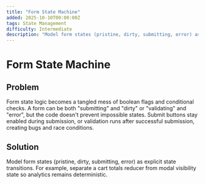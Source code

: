 ```yaml
---
title: "Form State Machine"
added: 2025-10-10T00:00:00Z
tags: State Management
difficulty: Intermediate
description: "Model form states (pristine, dirty, submitting, error) as explicit state transitions."
---
```

# Form State Machine

## Problem

Form state logic becomes a tangled mess of boolean flags and conditional checks. A form can be both "submitting" and "dirty" or "validating" and "error", but the code doesn't prevent impossible states. Submit buttons stay enabled during submission, or validation runs after successful submission, creating bugs and race conditions.

## Solution

Model form states (pristine, dirty, submitting, error) as explicit state transitions. For example, separate a cart totals reducer from modal visibility state so analytics remains deterministic.
